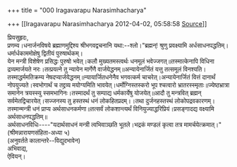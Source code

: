 +++
title = "000 Iragavarapu Narasimhacharya"

+++
[[Iragavarapu Narasimhacharya	2012-04-02, 05:58:58 [Source](https://groups.google.com/g/bvparishat/c/IaJRqTWCR_g)]]



प्रियसुहृदः,  
प्रणम्य।धनार्जनविषये ब्रह्माणमुद्दिश्य श्रीभगवद्वचनानि यथा:--श्लो।"ब्रह्मन्! श्रुणु प्रवक्ष्यामि अर्धसाधनपद्धतिम्।धर्मार्धकाममोक्षेषु द्वितीयं पुरुषार्थकम्।  
येन मन्त्री विशेषेण प्रसिद्धः पुरुषो भवेत्।कलौ मुख्यतमस्त्वर्थः धनमूलं भवेज्जगत्॥तस्मात्केनापि विधिना द्रव्यमार्जयते नरः।तत्प्रयत्ने तु न्यायेन मार्गेणै वार्जयेद्धनम्॥अन्यायेनार्जितं यत्तु तत्समूलं विनश्यति।तस्माद्धर्ममतिक्रम्य नेषदप्यार्जयेद्धनम्॥न्यायार्जितधनेनैव भगवत्कर्म चाचरेत्।अन्यायेनार्जितं वित्तं दानार्थं नोपयुज्यते।स्वभोगार्थं च तद्द्रव्य मयोग्यमिति भावयेत्।धर्मोग्निस्तस्करो भूप श्चत्वारो भ्रातरस्स्मृताः॥ज्येष्ठभ्रात्रा समानेन त्रयस्स्यु स्समभागिनः।तस्मादर्थं तु सम्पाद्य धर्मकार्येषु योजयेत्॥आदौ तु मन्त्रवित् ब्रह्मन् सर्वमेतद्विचारयेत्।सज्जनस्य तु हस्तस्थं धनं लोकहितप्रदम्।।तथा दुर्जनहस्तस्थं लोकोपद्रवकारणम्।तस्मान्मन्त्री धनं प्राप्य अर्थसाधनकर्मणा॥तत्सर्वं लोकशान्त्यर्थं विनियुज्याद्धरिप्रियं।प्रसङ्गादद्य वक्ष्यामि अर्थसाधनपद्धतिम्॥  
अर्थसाधनविधिः----"यदार्थसाधनं मन्त्री त्वभिवाञ्छति भूतले।भद्रकं मण्डलं कृत्वा तत्र मामर्चयेत्क्रमात्।"(श्रीमन्नारायणसंहिता-अध्या ५)  
(अनुवर्तते कालान्तरे--विद्युदभावेन)  
अभिवाद्य,  
ऐवियन्।  
  
  
  
  

